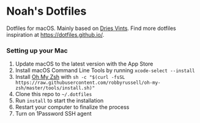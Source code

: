 # Noah's Dotfiles

Dotfiles for macOS. Mainly based on [Dries Vints](https://github.com/driesvints/dotfiles). Find more dotfiles inspiration at https://dotfiles.github.io/.

### Setting up your Mac

1. Update macOS to the latest version with the App Store
1. Install macOS Command Line Tools by running `xcode-select --install`
1. Install [Oh My Zsh](https://github.com/robbyrussell/oh-my-zsh#getting-started) with `sh -c "$(curl -fsSL https://raw.githubusercontent.com/robbyrussell/oh-my-zsh/master/tools/install.sh)"`
1. Clone this repo to `~/.dotfiles`
1. Run `install` to start the installation
1. Restart your computer to finalize the process
1. Turn on 1Password SSH agent
